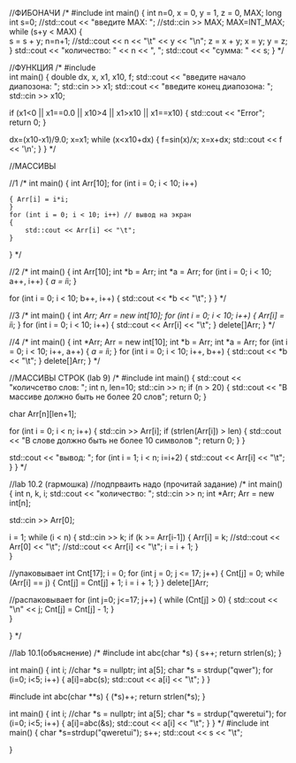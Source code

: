 //ФИБОНАЧИ
/*
#include <climits>
int main() {
  int n=0, x = 0, y = 1, z = 0, MAX;
  long int s=0;
  //std::cout << "введите MAX: ";
  //std::cin >> MAX;
  MAX=INT_MAX;
  while (s+y < MAX) {    
    s = s + y;
    n=n+1;
    //std::cout << n << "\t" << y << "\n";
    z = x + y;
    x = y;
    y = z;    
  }
  std::cout << "количество: " << n << ", ";
  std::cout << "сумма: " << s;
}
*/

//ФУНКЦИЯ
/*
#include <cmath>  
int main() {
  double dx, x, x1, x10, f;
  std::cout << "введите начало диапозона: ";
  std::cin >> x1;
  std::cout << "введите конец диапозона: ";
  std::cin >> x10;
  
  if (x1<0 || x1==0.0  || x10>4 || x1>x10 || x1==x10) {
    std::cout << "Error";
    return 0;
  }

  dx=(x10-x1)/9.0;
  x=x1;
  while (x<x10+dx) {
    f=sin(x)/x;
    x=x+dx;
    std::cout << f << '\n';
  }
}
*/


//МАССИВЫ

//1
/*
int main()
{
    int Arr[10]; 
    for (int i = 0; i < 10; i++)
    
    { Arr[i] = i*i;
    }
    for (int i = 0; i < 10; i++) // вывод на экран
    {
        std::cout << Arr[i] << "\t";
    }
}
*/

//2
/*
int main()
{
  int Arr[10];
  int *b = Arr;
  int *a = Arr;
  for (int i = 0; i < 10; a++, i++)
  {
    *a = i*i;
  }


  for (int i = 0; i < 10; b++, i++)
    {
      std::cout << *b << "\t"; 
    }
}
*/


//3
/*
int main()
{
    int *Arr;
    Arr = new int[10];
    for (int i = 0; i < 10; i++)
    {
        Arr[i] = i*i;
    }
    for (int i = 0; i < 10; i++)
    {
        std::cout << Arr[i] << "\t";
    }
    delete[]Arr; 
}
*/

//4
/*
int main()
{
  int *Arr;
  Arr = new int[10];
  int *b = Arr;
  int *a = Arr;
  for (int i = 0; i < 10; i++, a++)
  {
    *a = i*i;
  }
    for (int i = 0; i < 10; i++, b++)
    {
        std::cout << *b << "\t";
    }
    delete[]Arr; 
}
*/


//МАССИВЫ СТРОК (lab 9)
/*
#include <cstring>
int main()
{
  std::cout << "количсетво слов: ";
  int n, len=10;
  std::cin >> n;
  if (n > 20) {
    std::cout << "В массиве должно быть не более 20 слов";
    return 0;
  }
  
  char Arr[n][len+1]; 
  
  for (int i = 0; i < n; i++)
    {
      std::cin >> Arr[i]; 
      if (strlen(Arr[i]) > len) {
        std::cout << "В слове должно быть не более 10 символов ";
        return 0;
      }
    }

  std::cout << "вывод: ";
  for (int i = 1; i < n; i=i+2)
  {
    std::cout << Arr[i] << "\t";
  }
}
*/

//lab 10.2 (гармошка)
//подпрваить надо (прочитай задание)
/*
int main()
{
  int n, k, i;
  std::cout << "количество: ";
  std::cin >> n;
  int *Arr;
  Arr = new int[n];

  std::cin >> Arr[0];

  i = 1; 
  while (i < n) 
  {
    std::cin >> k;
    if (k >= Arr[i-1])
    {
      Arr[i] = k;
      //std::cout << Arr[0] << "\t";
      //std::cout << Arr[i] << "\t";
      i = i + 1;
    }   
  }
  
//упаковывает 
  int Cnt[17];
  i = 0;
  for (int j = 0; j <= 17; j++)
    {
      Cnt[j] = 0; 
      while (Arr[i] == j) 
        {
          Cnt[j] = Cnt[j] + 1;
          i = i + 1;
        }
    }
  delete[]Arr; 

//распаковывает
  for (int j=0; j<=17; j++)
    {
      while (Cnt[j] > 0)
        {
          std::cout << "\n" << j;
          Cnt[j] = Cnt[j] - 1;
        }   
    }
  
  
}
*/


//lab 10.1(объяснение)
/*
#include <cstring>
int abc(char *s)
{
  s++;
  return strlen(s);
}

int main()
{
 int i;
  //char *s = nullptr;
  int a[5];
  char *s = strdup("qwer");
  for (i=0; i<5; i++)
    {
      a[i]=abc(s);
      std::cout << a[i] << "\t";
    }
}


#include <cstring>
int abc(char **s)
{
  (*s)++;
  return strlen(*s);
}

int main()
{
 int i;
  //char *s = nullptr;
  int a[5];
  char *s = strdup("qweretui");
  for (i=0; i<5; i++)
    {
      a[i]=abc(&s);
      std::cout << a[i] << "\t";
    }
}
*/
#include <cstring>
int main()
{
  char *s=strdup("qweretui");
  s++;
  std::cout << s << "\t";
  
  
}
